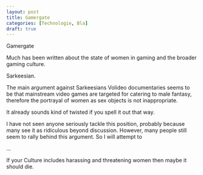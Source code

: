 ```yaml
---
layout: post
title: Gamergate
categories: [Technologie, Bla]
draft: true
---
```


Gamergate

Much has been written about the state of women in gaming and the broader gaming culture. 

Sarkeesian. 

The main argument against Sarkeesians Volideo documentaries seems to be that mainstream video games are targeted for catering to male fantasy, therefore the portrayal of women as sex objects is not inappropriate. 

It already sounds kind of twisted if you spell it out that way.

I have not seen anyone seriously tackle this position, probably because many see it as ridiculous beyond discussion. However, many people still seem to rally behind this argument. So I will attempt to 

…

If your Culture includes harassing and threatening women then maybe it should die. 